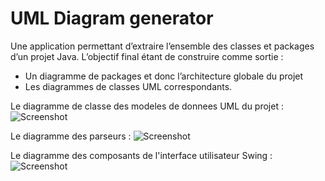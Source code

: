 # UML Diagram generator

Une application permettant d’extraire l’ensemble des classes et packages d’un projet Java. L’objectif final étant de construire comme sortie :

- Un diagramme de packages et donc l’architecture globale du projet
- Les diagrammes de classes UML correspondants.

Le diagramme de classe des modeles de donnees UML du projet :
![Screenshot](resources/uml-models-class-diagram.png)

Le diagramme des parseurs :
![Screenshot](resources/parsers-class-diagram.png)

Le diagramme des composants de l'interface utilisateur Swing :
![Screenshot](resources/uml-ui-swing-components-class-diagram.png)
